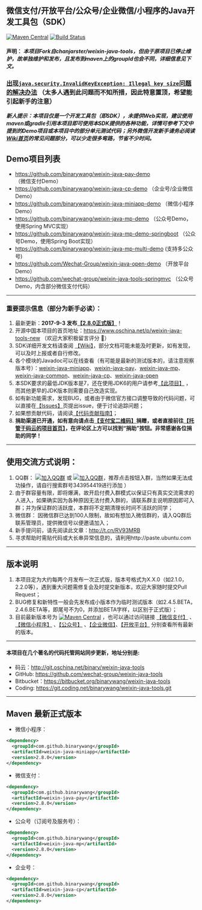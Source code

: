 微信支付/开放平台/公众号/企业微信/小程序的Java开发工具包（SDK）
---------------------------------
[![Maven Central](https://maven-badges.herokuapp.com/maven-central/com.github.binarywang/weixin-java-parent/badge.svg)](https://maven-badges.herokuapp.com/maven-central/com.github.binarywang/weixin-java-parent)
[![Build Status](https://travis-ci.org/Wechat-Group/weixin-java-tools.svg?branch=develop)](https://travis-ci.org/Wechat-Group/weixin-java-tools)

#### 声明： ***本项目Fork自chanjarster/weixin-java-tools，但由于原项目已停止维护，故单独维护和发布，且发布到maven上的groupId也会不同，详细信息见下文。***

### [出现`java.security.InvalidKeyException: Illegal key size`问题的解决办法](https://github.com/Wechat-Group/weixin-java-tools/wiki/%E5%8A%A0%E8%A7%A3%E5%AF%86%E7%9A%84%E5%BC%82%E5%B8%B8%E5%A4%84%E7%90%86%E5%8A%9E%E6%B3%95) （太多人遇到此问题而不知所措，因此特意置顶，希望能引起新手的注意）

***新人提示：本项目仅是一个开发工具包（即SDK），未提供Web实现，建议使用maven或gradle引用本项目即可使用本SDK提供的各种功能，详情可参考下文中提到的Demo项目或本项目中的部分单元测试代码；另外微信开发新手请务必阅读[Wiki首页](https://github.com/Wechat-Group/weixin-java-tools/wiki)的常见问题部分，可以少走很多弯路，节省不少时间。***

## Demo项目列表
* https://github.com/binarywang/weixin-java-pay-demo （微信支付Demo） 
* https://github.com/binarywang/weixin-java-cp-demo （企业号/企业微信Demo）
* https://github.com/binarywang/weixin-java-miniapp-demo （微信小程序Demo） 
* https://github.com/binarywang/weixin-java-mp-demo （公众号Demo，使用Spring MVC实现）
* https://github.com/binarywang/weixin-java-mp-demo-springboot （公众号Demo，使用Spring Boot实现）
* https://github.com/binarywang/weixin-java-mp-multi-demo (支持多公众号)
* https://github.com/Wechat-Group/weixin-java-open-demo （开放平台Demo）
* https://github.com/wechat-group/weixin-java-tools-springmvc （公众号Demo，内含部分微信支付代码）

---------------------------------
### 重要提示信息（部分为新手必读）：
1. 最新更新：**2017-9-3 发布[【2.8.0正式版】](https://github.com/Wechat-Group/weixin-java-tools/releases)**！
1. 开源中国本项目的首页地址：https://www.oschina.net/p/weixin-java-tools-new （欢迎大家积极留言评分 🙂）
1. SDK详细开发文档请查阅 [【Wiki】](https://github.com/wechat-group/weixin-java-tools/wiki)，部分文档可能未能及时更新，如有发现，可以及时上报或者自行修改。
1. 各个模块的Javadoc可以在线查看（有可能是最新的测试版本的，请注意观察版本号）：[weixin-java-miniapp](https://binarywang.github.io/weixin-java-miniapp-javadoc/)、[weixin-java-pay](https://binarywang.github.io/weixin-java-pay-javadoc/)、[weixin-java-mp](https://binarywang.github.io/weixin-java-mp-javadoc/)、[weixin-java-common](https://binarywang.github.io/weixin-java-common-javadoc/)、[weixin-java-cp](https://binarywang.github.io/weixin-java-cp-javadoc/)、[weixin-java-open](https://binarywang.github.io/weixin-java-open-javadoc/)
1. 本SDK要求的最低JDK版本是7，还在使用JDK6的用户请参考[【此项目】]( https://github.com/binarywang/weixin-java-tools-for-jdk6) ，而其他更早的JDK版本则需要自己改造实现。
1. 如有新功能需求，发现BUG，或者由于微信官方接口调整导致的代码问题，可以直接在[【Issues】](https://github.com/Wechat-Group/weixin-java-tools/issues)页提出issue，便于讨论追踪问题；
1. 如果想贡献代码，请阅读[【代码贡献指南】](contribution.md)；
1. **捐助渠道已开通，如有意向请点击[【支付宝二维码】](alipay_qrcode.jpg)捐赠，或者直接前往[【托管于码云的项目首页】](http://gitee.com/binary/weixin-java-tools)，在评论区上方可以找到“捐助”按钮。非常感谢各位捐助的同学！**

---------------------------------
## 使用交流方式说明：
1. QQ群： [![加入QQ群](https://img.shields.io/badge/QQ群-343954419-blue.svg)](http://shang.qq.com/wpa/qunwpa?idkey=731dc3e7ea31ebe25376cc1a791445468612c63fd0e9e05399b088ec81fd9e15) 或 [![加入QQ群](https://img.shields.io/badge/QQ群-343954419-blue.svg)](http://jq.qq.com/?_wv=1027&k=40lRskK)，推荐点击按钮入群，当然如果无法成功操作，请自行搜索群号343954419进行添加 ）
1. 由于群容量有限，即将爆满，故开启付费入群模式以保证只有真实交流需求的人进入，如果确实因为各种原因无法付费入群的，请联系群主说明原因即可入群；并为保证群的活跃度，本群将不定期清理长时间不活跃的同学；
1. 微信群： 因微信群已达到100人限制，故如有想加入微信群的，请入QQ群后联系管理员，提供微信号以便邀请加入；
1. 新手提问前，请先阅读此文章：http://t.cn/RV93MRB
1. 寻求帮助时需贴代码或大长串异常信息的，请利用http://paste.ubuntu.com

---------------------------------
## 版本说明
1. 本项目定为大约每两个月发布一次正式版，版本号格式为X.X.0（如2.1.0，2.2.0等），遇到重大问题需修复会及时提交新版本，欢迎大家随时提交Pull Request；
1. BUG修复和新特性一般会先发布成小版本作为临时测试版本（如2.4.5.BETA，2.4.6.BETA等，即尾号不为0，并添加BETA字样，以区别于正式版）；
1. 目前最新版本号为 [![Maven Central](https://maven-badges.herokuapp.com/maven-central/com.github.binarywang/weixin-java-parent/badge.svg)](https://maven-badges.herokuapp.com/maven-central/com.github.binarywang/weixin-java-parent) ，也可以通过访问链接 [【微信支付】](http://search.maven.org/#search%7Cgav%7C1%7Cg%3A%22com.github.binarywang%22%20AND%20a%3A%22weixin-java-pay%22) 、[【微信小程序】](http://search.maven.org/#search%7Cgav%7C1%7Cg%3A%22com.github.binarywang%22%20AND%20a%3A%22weixin-java-miniapp%22) 、[【公众号】](http://search.maven.org/#search%7Cgav%7C1%7Cg%3A%22com.github.binarywang%22%20AND%20a%3A%22weixin-java-mp%22) 、[【企业微信】](http://search.maven.org/#search%7Cgav%7C1%7Cg%3A%22com.github.binarywang%22%20AND%20a%3A%22weixin-java-cp%22)、[【开放平台】](http://search.maven.org/#search%7Cgav%7C1%7Cg%3A%22com.github.binarywang%22%20AND%20a%3A%22weixin-java-open%22)
分别查看所有最新的版本。 

---------------------------------
#### 本项目在几个著名的代码托管网站同步更新，地址分别是:
* 码云：http://git.oschina.net/binary/weixin-java-tools
* GitHub: https://github.com/wechat-group/weixin-java-tools
* Bitbucket：https://bitbucket.org/binarywang/weixin-java-tools
* Coding: https://git.coding.net/binarywang/weixin-java-tools.git

---------------------------------
## Maven 最新正式版本

* 微信小程序：

```xml
<dependency>
  <groupId>com.github.binarywang</groupId>
  <artifactId>weixin-java-miniapp</artifactId>
  <version>2.8.0</version>
</dependency>
```

* 微信支付：

```xml
<dependency>
  <groupId>com.github.binarywang</groupId>
  <artifactId>weixin-java-pay</artifactId>
  <version>2.8.0</version>
</dependency>
```

* 公众号（订阅号及服务号）：

```xml
<dependency>
  <groupId>com.github.binarywang</groupId>
  <artifactId>weixin-java-mp</artifactId>
  <version>2.8.0</version>
</dependency>
```

* 企业号：

```xml
<dependency>
  <groupId>com.github.binarywang</groupId>
  <artifactId>weixin-java-cp</artifactId>
  <version>2.8.0</version>
</dependency>
```
